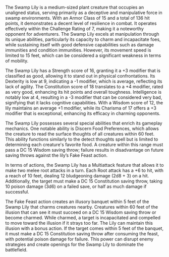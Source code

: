 The Swamp Lily is a medium-sized plant creature that occupies an unaligned status, serving primarily as a deceptive and manipulative force in swamp environments. With an Armor Class of 15 and a total of 136 hit points, it demonstrates a decent level of resilience in combat. It operates effectively within the Challenge Rating of 7, making it a noteworthy opponent for adventurers. The Swamp Lily excels at manipulation through its unique abilities, particularly its capacity to charm and incapacitate foes, while sustaining itself with good defensive capabilities such as damage immunities and condition immunities. However, its movement speed is limited to 15 feet, which can be considered a significant weakness in terms of mobility.

The Swamp Lily has a Strength score of 16, granting it a +3 modifier that is classified as good, allowing it to stand out in physical confrontations. Its Dexterity is low at 9, indicating a -1 modifier, which is average, reflecting its lack of agility. The Constitution score of 18 translates to a +4 modifier, rated as very good, enhancing its hit points and overall toughness. Intelligence is notably low at 4, resulting in a -3 modifier that can be considered very bad, signifying that it lacks cognitive capabilities. With a Wisdom score of 12, the lily maintains an average +1 modifier, while its Charisma of 17 offers a +3 modifier that is exceptional, enhancing its efficacy in charming opponents.

The Swamp Lily possesses several special abilities that enrich its gameplay mechanics. One notable ability is Discern Food Preferences, which allows the creature to read the surface thoughts of all creatures within 60 feet. This ability functions similarly to the detect thoughts spell but is limited to determining each creature's favorite food. A creature within this range must pass a DC 15 Wisdom saving throw; failure results in disadvantage on future saving throws against the lily’s Fake Feast action.

In terms of actions, the Swamp Lily has a Multiattack feature that allows it to make two melee root attacks in a turn. Each Root attack has a +6 to hit, with a reach of 10 feet, dealing 12 bludgeoning damage (2d8 + 3) on a hit. Additionally, the target must make a DC 15 Constitution saving throw, taking 10 poison damage (3d6) on a failed save, or half as much damage if successful.

The Fake Feast action creates an illusory banquet within 5 feet of the Swamp Lily that charms creatures nearby. Creatures within 60 feet of the illusion that can see it must succeed on a DC 15 Wisdom saving throw or become charmed. While charmed, a target is incapacitated and compelled to move toward the illusion if it strays too far. The Lily can maintain this illusion with a bonus action. If the target comes within 5 feet of the banquet, it must make a DC 15 Constitution saving throw after consuming the feast, with potential poison damage for failure. This power can disrupt enemy strategies and create openings for the Swamp Lily to dominate the battlefield.